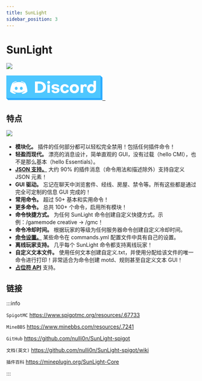 ```yaml
---
title: SunLight
sidebar_position: 3
---
```


# SunLight

![](_images/1.png)

<a href="https://discord.gg/EwNFGsnGaW">
  <img src="_images/2.png" class="stylish-image" alt="" />
</a>
<a href="https://ko-fi.com/nightexpress">
  <img src="_images/3.png" class="stylish-image" alt="" />
</a>
<a href="https://nightexpress.gitbook.io/sunlight">
  <img src="_images/4.png" class="stylish-image" alt="" />
</a>

## 特点

![](_images/5.png)

- **模块化。** 插件的任何部分都可以轻松完全禁用！包括任何插件命令！
- **轻盈而现代。** 漂亮的消息设计，简单直观的 GUI，没有过载（hello CMI），也不是那么基本（hello Essentials）。
- [**JSON 支持。**](https://github.com/nulli0n/NexEngine-spigot/wiki/Language-Config#json-formatting) 大约 90% 的插件消息（命令用法和描述除外）支持自定义 JSON 元素！
- **GUI 驱动。** 忘记在聊天中浏览套件、经线、房屋、禁令等。所有这些都是通过完全可定制的信息 GUI 完成的！
- **常用命令。** 超过 50+ 基本和实用命令！
- **更多命令。** 总共 100+ 个命令，启用所有模块！
- **命令快捷方式。** 为任何 SunLight 命令创建自定义快捷方式。示例：/gamemode creative -> /gmc！
- **命令冷却时间。** 根据玩家的等级为任何服务器命令创建自定义冷却时间。
- [**命令设置。**](https://github.com/nulli0n/SunLight-spigot/wiki/Commands#-commands-config) 某些命令在 commands.yml 配置文件中具有自己的设置。
- **离线玩家支持。** 几乎每个 SunLight 命令都支持离线玩家！
- **自定义文本文件。** 使用任何文本创建自定义.txt，并使用分配给该文件的唯一命令进行打印！非常适合为命令创建 motd、规则甚至自定义文本 GUI！
- [**占位符 API**](https://github.com/nulli0n/SunLight-spigot/wiki/PlaceholderAPI) 支持。

## 链接

:::info

`SpigotMC` https://www.spigotmc.org/resources/.67733

`MineBBS` https://www.minebbs.com/resources/.7241

`GitHub` https://github.com/nulli0n/SunLight-spigot

`文档(英文)` https://github.com/nulli0n/SunLight-spigot/wiki

`插件百科` https://mineplugin.org/SunLight-Core

:::
